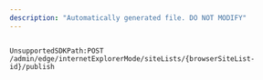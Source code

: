 ```yaml
---
description: "Automatically generated file. DO NOT MODIFY"
---
```


```powershellv2

UnsupportedSDKPath:POST /admin/edge/internetExplorerMode/siteLists/{browserSiteList-id}/publish

```